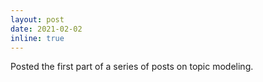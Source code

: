 ```yaml
---
layout: post
date: 2021-02-02
inline: true
---
```


Posted the first part of a series of posts on topic modeling.